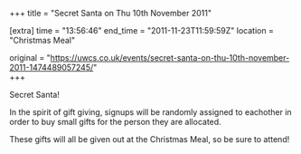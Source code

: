 +++
title = "Secret Santa on Thu 10th November 2011"

[extra]
time = "13:56:46"
end_time = "2011-11-23T11:59:59Z"
location = "Christmas Meal"

original = "https://uwcs.co.uk/events/secret-santa-on-thu-10th-november-2011-1474489057245/"    
+++

Secret Santa\!

In the spirit of gift giving, signups will be randomly assigned to eachother in order to buy small gifts for the person they are allocated.

These gifts will all be given out at the Christmas Meal, so be sure to attend\!

